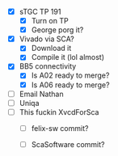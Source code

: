 - [x] sTGC TP 191
  - [x] Turn on TP
  - [x] George porg it?
- [x] Vivado via SCA?
  - [x] Download it
  - [x] Compile it (lol almost)
- [x] BB5 connectivity
  - [x] Is A02 ready to merge?
  - [x] Is A06 ready to merge?
- [ ] Email Nathan
- [ ] Uniqa
- [ ] This fuckin XvcdForSca
  - [ ] felix-sw commit?
  - [ ] ScaSoftware commit?
  
